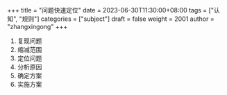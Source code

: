 +++
title = "问题快速定位"
date = 2023-06-30T11:30:00+08:00
tags = ["认知", "规则"]
categories = ["subject"]
draft = false
weight = 2001
author = "zhangxingong"
+++

1.  复现问题
2.  缩减范围
3.  定位问题
4.  分析原因
5.  确定方案
6.  实施方案
